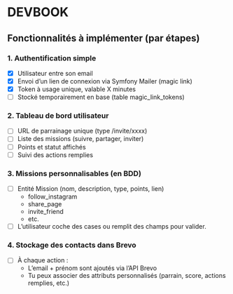 # DEVBOOK

## Fonctionnalités à implémenter (par étapes)

### 1. Authentification simple
- [x] Utilisateur entre son email
- [x] Envoi d’un lien de connexion via Symfony Mailer (magic link)
- [x] Token à usage unique, valable X minutes
- [ ] Stocké temporairement en base (table magic_link_tokens)

### 2. Tableau de bord utilisateur
- [ ] URL de parrainage unique (type /invite/xxxx)
- [ ] Liste des missions (suivre, partager, inviter)
- [ ] Points et statut affichés
- [ ] Suivi des actions remplies

### 3. Missions personnalisables (en BDD)
- [ ] Entité Mission (nom, description, type, points, lien)
    - follow_instagram
    - share_page
    - invite_friend
    - etc.
- [ ] L’utilisateur coche des cases ou remplit des champs pour valider.

### 4. Stockage des contacts dans Brevo
- [ ] À chaque action :
    - L’email + prénom sont ajoutés via l’API Brevo
    - Tu peux associer des attributs personnalisés (parrain, score, actions remplies, etc.)
